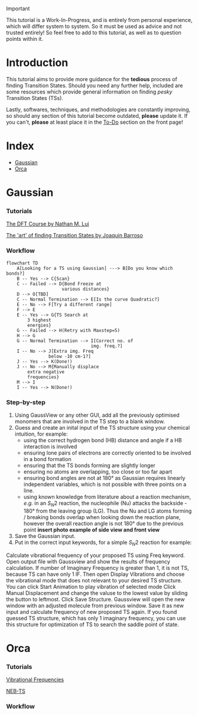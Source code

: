 > [!IMPORTANT]  
> This tutorial is a Work-In-Progress, and is entirely from personal experience, which will differ system to system. So it must be used as advice and not trusted entirely! So feel free to add to this tutorial, as well as to question points within it.

# Introduction
This tutorial aims to provide more guidance for the **tedious** process of finding Transition States. Should you need any further help, included are some resources which provide general information on finding *pesky* Transition States (TSs).

Lastly, softwares, techniques, and methodologies are constantly improving, so should any section of this tutorial become outdated, **please** update it. If you can't, **please** at least place it in the [To-Do](../../README.md) section on the front page!

# Index
- [Gaussian](#gaussian)
- [Orca](#orca)

# Gaussian 
### Tutorials
[The DFT Course by Nathan M. Lui](https://thisisntnathan.github.io/dftCourse/LongCourse/transitionStructureSearch.html#verification)

[The 'art' of finding Transition States by Joaquin Barroso](https://joaquinbarroso.com/2016/05/26/the-art-of-finding-transition-states-part-1/)

### Workflow


```mermaid
flowchart TD
    A[Looking for a TS using Gaussian] ---> B[Do you know which bonds?]
    B -- Yes --> C{Scan}
    C -- Failed --> D{Bond Freeze at
                     various distances}
    D --> O[TBD]
    C -- Normal Termination --> E[Is the curve Quadratic?]
    E -- No --> F[Try a different range]
    F --> E
    E -- Yes --> G{TS Search at 
        3 highest
        energies}
    G -- Failed --> H(Retry with Maxstep=5)
    H --> G
    G -- Normal Termination --> I[Correct no. of
                                img. freq.?]
    I -- No --> J[Extra img. Freq 
                below -10 cm-1?]
    J -- Yes --> K(Done!)
    J -- No --> M{Manually displace
        extra negative
        frequencies}
    M --> I
    I -- Yes --> N(Done!)

```

### Step-by-step

1. Using GaussView or any other GUI, add all the previously optimised monomers that are involved in the TS step to a blank window.
2. Guess and create an inital input of the TS structure using your chemical intuition, for example:
    - using the correct hydrogen bond (HB) distance and angle if a HB interaction is involved
    - ensuring lone pairs of electrons are correctly oriented to be involved in a bond formation
    - ensuring that the TS bonds forming are slightly longer
    - ensuring no atoms are overlapping, too close or too far apart
    - ensuring bond angles are not at 180° as Gaussian requires linearly independent variables, which is not possible with three points on a line.
    - using known knowledge from literature about a reaction mechanism, _e.g._ in an $S_{N}2$ reaction, the nucleophile (Nu) attacks the backside - 180° from the leaving group (LG). Thus the Nu and LG atoms forming / breaking bonds overlap when looking down the reaction plane, however the overall reaction angle is not 180° due to the previous point **insert photo example of side view and front view**
4. Save the Gaussian input.
5. Put in the correct input keywords, for a simple $S_{N}2$ reaction for example:
   
Calculate vibrational frequency of your proposed TS using Freq keyword. 
Open output file with Gaussview and show the results of frequency calculation.
If number of Imaginary Frequency is greater than 1, it is not TS, because TS can have only 1 IF.
Then open Display Vibrations and choose the vibrational mode that does not relevant to your desired TS structure. You can click Start Animation to play vibration of selected mode
Click Manual Displacement and change the valuse to the lowest value by sliding the button to leftmost.
Click Save Structure. Gaussview will open the new window with an adjusted molecule from previous window.
Save it as new input and calculate frequency of new proposed TS again.
If you found guessed TS structure, which has only 1 imaginary frequency, you can use this structure for optimization of TS to search the saddle point of state.


# Orca
### Tutorials
[Vibrational Frequencies](https://www.faccts.de/docs/orca/5.0/tutorials/prop/freq.html)

[NEB-TS](https://www.faccts.de/docs/orca/5.0/tutorials/react/nebts.html)

### Workflow




